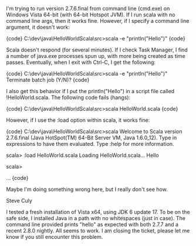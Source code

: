I'm trying to run version 2.7.6.final from command line (cmd.exe) on Windows Vista 64-bit (with 64-bit Hotspot JVM).  If I run scala with no command line args, then it works fine.  However, if I specify a command line argument, it doesn't work:

{code}
C:\dev\java\HelloWorldScala\src>scala -e "println(\"Hello\")"
{code}

Scala doesn't respond (for several minutes).  If I check Task Manager, I find a number of java.exe processes spun up, with more being created as time passes.  Eventually, when I exit with Ctrl-C, I get the following:

{code}
C:\dev\java\HelloWorldScala\src>scala -e "println(\"Hello\")"
Terminate batch job (Y/N)?
{code}

I also get this behavior if I put the println("Hello") in a script file called !HelloWorld.scala.  The following code fails (hangs):


{code}
C:\dev\java\HelloWorldScala\src>scala HelloWorld.scala
{code}

However, if I use the :load option within scala, it works fine:

{code}
C:\dev\java\HelloWorldScala\src>scala
Welcome to Scala version 2.7.6.final (Java HotSpot(TM) 64-Bit Server VM, Java 1.6.0_12).
Type in expressions to have them evaluated.
Type :help for more information.

scala> :load HelloWorld.scala
Loading HelloWorld.scala...
Hello

scala>

...
{code}

Maybe I'm doing something wrong here, but I really don't see how.

Steve Culy




I tested a fresh installation of Vista x64, using JDK 6 update 17. To be on the safe side, I installed Java in a path with no whitespaces (just in case). The command line provided prints "hello" as expected with both 2.7.7 and a recent 2.8.0 nightly. All seems to work. I am closing the ticket, please let me know if you still encounter this problem.
